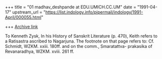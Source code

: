+++
title = "01 madhav_deshpande at EDU.UMICH.CC.UM"
date = "1991-04-17"
upstream_url = "https://list.indology.info/pipermail/indology/1991-April/000055.html"

+++
[Archive link](https://list.indology.info/pipermail/indology/1991-April/000055.html)


To
Kenneth Zysk,
        In his History of Sanskrit Literature (p. 470), Keith refers
to a Ratisastra ascribed to Nagarjuna.  The footnote on that page refers
to:
        Cf. Schmidt, WZKM. xxiii. 180ff. and on the comm., Smaratattva-
prakasika of Revanaradhya, WZKM. xviii. 261 ff.




